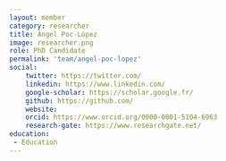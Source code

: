 ```yaml
---
layout: member
category: researcher
title: Ángel Poc-López
image: researcher.png
role: PhD Candidate
permalink: 'team/angel-poc-lopez'
social:
    twitter: https://twitter.com/
    linkedin: https://www.linkedin.com/
    google-scholar: https://scholar.google.fr/
    github: https://github.com/
    website:
    orcid: https://www.orcid.org/0000-0001-5104-6963
    research-gate: https://www.researchgate.net/
education:
 - Education
---
```


<!--Lorem ipsum dolor sit amet, consectetur adipiscing elit, sed do eiusmod tempor incididunt ut labore et dolore magna aliqua. Ut enim ad minim veniam, quis nostrud exercitation ullamco laboris nisi ut aliquip ex ea commodo consequat. Duis aute irure dolor in reprehenderit in voluptate velit esse cillum dolore eu fugiat nulla pariatur. Excepteur sint occaecat cupidatat non proident, sunt in culpa qui officia deserunt mollit anim id est laborum.-->
